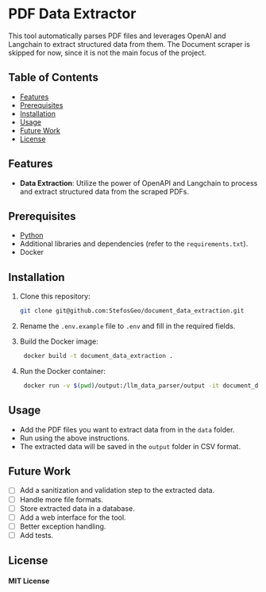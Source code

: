 # PDF Data Extractor

This tool automatically parses PDF files and  leverages OpenAI and Langchain to extract structured data from them.
The Document scraper is skipped for now, since it is not the main focus of the project.

## Table of Contents

- [Features](#features)
- [Prerequisites](#prerequisites)
- [Installation](#installation)
- [Usage](#usage)
- [Future Work](#future-work)
- [License](#license)


## Features

- **Data Extraction**: Utilize the power of OpenAPI and Langchain to process and extract structured data from the scraped PDFs.

## Prerequisites

- [Python](https://www.python.org/downloads/)
- Additional libraries and dependencies (refer to the `requirements.txt`).
- Docker

## Installation

1. Clone this repository:
   ```bash
   git clone git@github.com:StefosGeo/document_data_extraction.git
   ```
   
2. Rename the `.env.example` file to `.env` and fill in the required fields.


3. Build the Docker image:
   ```bash
    docker build -t document_data_extraction .
    ```
   
4. Run the Docker container:
   ```bash
    docker run -v $(pwd)/output:/llm_data_parser/output -it document_data_extraction
    ```
   

## Usage

* Add the PDF files you want to extract data from in the `data` folder.
* Run using the above instructions.
* The extracted data will be saved in the `output` folder in CSV format.


## Future Work
- [ ] Add a sanitization and validation step to the extracted data.
- [ ] Handle more file formats.
- [ ] Store extracted data in a database.
- [ ] Add a web interface for the tool.
- [ ] Better exception handling.
- [ ] Add tests.

## License

#### MIT License